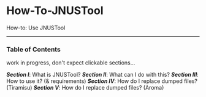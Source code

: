 # How-To-JNUSTool
How-to: Use JNUSTool


----------------------------------------------------------------------------

### Table of Contents

work in progress, don't expect clickable sections...

***Section I***: What is JNUSTool?
***Section II***: What can I do with this?
***Section III***: How to use it? (& requirements)
***Section IV***: How do I replace dumped files? (Tiramisu)
***Section V***: How do I replace dumped files? (Aroma)